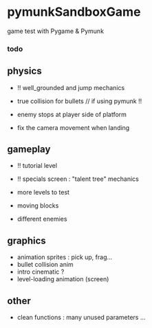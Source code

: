 pymunkSandboxGame
=================

game test with Pygame &amp; Pymunk


### todo


## physics

- !! well_grounded and jump mechanics

- true collision for bullets // if using pymunk !!
- enemy stops at player side of platform
- fix the camera movement when landing

## gameplay

- !! tutorial level
- !! specials screen : "talent tree" mechanics

- more levels to test
- moving blocks
- different enemies

## graphics

- animation sprites : pick up, frag...
- bullet collision anim
- intro cinematic ?
- level-loading animation (screen)

## other

- clean functions : many unused parameters ...